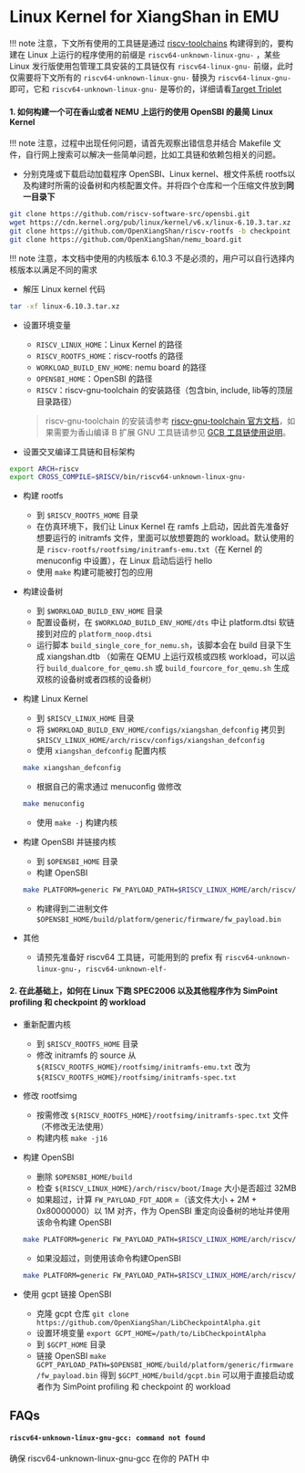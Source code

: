 # Linux Kernel for XiangShan in EMU

!!! note
    注意，下文所有使用的工具链是通过 [riscv-toolchains](https://github.com/riscv-collab/riscv-gnu-toolchain) 构建得到的，要构建在 Linux 上运行的程序使用的前缀是 `riscv64-unknown-linux-gnu-` ，某些 Linux 发行版使用包管理工具安装的工具链仅有 `riscv64-linux-gnu-` 前缀，此时仅需要将下文所有的 `riscv64-unknown-linux-gnu-` 替换为 `riscv64-linux-gnu-` 即可，它和 `riscv64-unknown-linux-gnu-` 是等价的，详细请看[Target Triplet](https://wiki.osdev.org/Target_Triplet)

#### 1. 如何构建一个可在香山或者 NEMU 上运行的使用 OpenSBI 的最简 Linux Kernel

!!! note
    注意，过程中出现任何问题，请首先观察出错信息并结合 Makefile 文件，自行网上搜索可以解决一些简单问题，比如工具链和依赖包相关的问题。

- 分别克隆或下载启动加载程序 OpenSBI、Linux kernel、根文件系统 rootfs以及构建时所需的设备树和内核配置文件。并将四个仓库和一个压缩文件放到**同一目录下**
```bash
git clone https://github.com/riscv-software-src/opensbi.git
wget https://cdn.kernel.org/pub/linux/kernel/v6.x/linux-6.10.3.tar.xz
git clone https://github.com/OpenXiangShan/riscv-rootfs -b checkpoint
git clone https://github.com/OpenXiangShan/nemu_board.git
```
!!! note
    注意，本文档中使用的内核版本 6.10.3 不是必须的，用户可以自行选择内核版本以满足不同的需求

- 解压 Linux kernel 代码
```bash
tar -xf linux-6.10.3.tar.xz
```

* 设置环境变量
    * `RISCV_LINUX_HOME`：Linux Kernel 的路径
    * `RISCV_ROOTFS_HOME`：riscv-rootfs 的路径
    * `WORKLOAD_BUILD_ENV_HOME`: nemu board 的路径
    * `OPENSBI_HOME`：OpenSBI 的路径
    * `RISCV`：riscv-gnu-toolchain 的安装路径（包含bin, include, lib等的顶层目录路径）
    > riscv-gnu-toolchain 的安装请参考 [riscv-gnu-toolchain 官方文档](https://github.com/riscv-collab/riscv-gnu-toolchain)，如果需要为香山编译 B 扩展 GNU 工具链请参见 [GCB 工具链使用说明](../compiler/gnu_toolchain.md)。

* 设置交叉编译工具链和目标架构
```bash
export ARCH=riscv
export CROSS_COMPILE=$RISCV/bin/riscv64-unknown-linux-gnu-
```

* 构建 rootfs
    * 到 `$RISCV_ROOTFS_HOME` 目录
    * 在仿真环境下，我们让 Linux Kernel 在 ramfs 上启动，因此首先准备好想要运行的 initramfs 文件，里面可以放想要跑的 workload。默认使用的是 `riscv-rootfs/rootfsimg/initramfs-emu.txt`（在 Kernel 的 menuconfig 中设置），在 Linux 启动后运行 hello
    * 使用 `make` 构建可能被打包的应用

* 构建设备树
    * 到 `$WORKLOAD_BUILD_ENV_HOME` 目录
    * 配置设备树，在 `$WORKLOAD_BUILD_ENV_HOME/dts` 中让 platform.dtsi 软链接到对应的 `platform_noop.dtsi`
    * 运行脚本 `build_single_core_for_nemu.sh`，该脚本会在 build 目录下生成 xiangshan.dtb （如需在 QEMU 上运行双核或四核 workload，可以运行 `build_dualcore_for_qemu.sh` 或 `build_fourcore_for_qemu.sh` 生成双核的设备树或者四核的设备树）

* 构建 Linux Kernel
    * 到 `$RISCV_LINUX_HOME` 目录
    * 将 `$WORKLOAD_BUILD_ENV_HOME/configs/xiangshan_defconfig` 拷贝到 `$RISCV_LINUX_HOME/arch/riscv/configs/xiangshan_defconfig`
    * 使用 `xiangshan_defconfig` 配置内核
    ```bash
    make xiangshan_defconfig
    ```
    * 根据自己的需求通过 menuconfig 做修改
    ```bash
    make menuconfig
    ```
    * 使用 `make -j` 构建内核

* 构建 OpenSBI 并链接内核
    * 到 `$OPENSBI_HOME` 目录
    * 构建 OpenSBI
    ```bash
    make PLATFORM=generic FW_PAYLOAD_PATH=$RISCV_LINUX_HOME/arch/riscv/boot/Image FW_FDT_PATH=$WORKLOAD_BUILD_ENV_HOME/dts/build/xiangshan.dtb FW_PAYLOAD_OFFSET=0x200000
    ```
    * 构建得到二进制文件 `$OPENSBI_HOME/build/platform/generic/firmware/fw_payload.bin`

* 其他
    * 请预先准备好 riscv64 工具链，可能用到的 prefix 有 `riscv64-unknown-linux-gnu-`，`riscv64-unknown-elf-`

#### 2. 在此基础上，如何在 Linux 下跑 SPEC2006 以及其他程序作为 SimPoint profiling 和 checkpoint 的 workload

* 重新配置内核
    * 到 `$RISCV_ROOTFS_HOME` 目录
    * 修改 initramfs 的 source 从 `${RISCV_ROOTFS_HOME}/rootfsimg/initramfs-emu.txt` 改为 `${RISCV_ROOTFS_HOME}/rootfsimg/initramfs-spec.txt`

* 修改 rootfsimg
    * 按需修改 `${RISCV_ROOTFS_HOME}/rootfsimg/initramfs-spec.txt` 文件（不修改无法使用）
    * 构建内核 `make -j16`

* 构建 OpenSBI
    * 删除 `$OPENSBI_HOME/build`
    * 检查 `${RISCV_LINUX_HOME}/arch/riscv/boot/Image` 大小是否超过 32MB
    * 如果超过，计算 `FW_PAYLOAD_FDT_ADDR` =（该文件大小 + 2M + 0x80000000）以 1M 对齐，作为 OpenSBI 重定向设备树的地址并使用该命令构建 OpenSBI 
    ```bash
    make PLATFORM=generic FW_PAYLOAD_PATH=$RISCV_LINUX_HOME/arch/riscv/boot/Image FW_FDT_PATH=$WORKLOAD_BUILD_ENV_HOME/dts/build/xiangshan.dtb FW_PAYLOAD_OFFSET=0x100000 FW_PAYLOAD_FDT_ADDR=$(FW_PAYLOAD_FDT_ADDR) -j10
    ```
    * 如果没超过，则使用该命令构建OpenSBI 
    ```bash
    make PLATFORM=generic FW_PAYLOAD_PATH=$RISCV_LINUX_HOME/arch/riscv/boot/Image FW_FDT_PATH=$WORKLOAD_BUILD_ENV_HOME/dts/build/xiangshan.dtb FW_PAYLOAD_OFFSET=0x100000 -j10
    ```

* 使用 gcpt 链接 OpenSBI
    * 克隆 gcpt 仓库 `git clone https://github.com/OpenXiangShan/LibCheckpointAlpha.git`
    * 设置环境变量 `export GCPT_HOME=/path/to/LibCheckpointAlpha`
    * 到 `$GCPT_HOME` 目录
    * 链接 OpenSBI `make GCPT_PAYLOAD_PATH=$OPENSBI_HOME/build/platform/generic/firmware/fw_payload.bin` 得到 `$GCPT_HOME/build/gcpt.bin` 可以用于直接启动或者作为 SimPoint profiling 和 checkpoint 的 workload

## FAQs

#### `riscv64-unknown-linux-gnu-gcc: command not found`

确保 riscv64-unknown-linux-gnu-gcc 在你的 PATH 中

